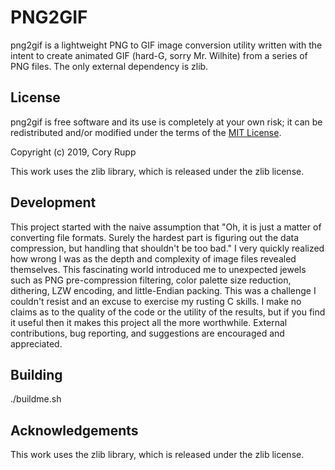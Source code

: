 
# PNG2GIF

png2gif is a lightweight PNG to GIF image conversion utility written with the intent to create animated GIF (hard-G, sorry Mr. Wilhite) from a series of PNG files. The only external dependency is zlib.

## License

png2gif is free software and its use is completely at your own risk;
it can be redistributed and/or modified under the terms of the [MIT License](http://www.opensource.org/licenses/MIT).

Copyright (c) 2019, Cory Rupp

This work uses the zlib library, which is released under the zlib license.

## Development

This project started with the naive assumption that "Oh, it is just a matter of converting file formats. Surely the hardest part is figuring out the data compression, but handling that shouldn't be too bad." I very quickly realized how wrong I was as the depth and complexity of image files revealed themselves. This fascinating world introduced me to unexpected jewels such as PNG pre-compression filtering, color palette size reduction, dithering, LZW encoding, and little-Endian packing. This was a challenge I couldn't resist and an excuse to exercise my rusting C skills. I make no claims as to the quality of the code or the utility of the results, but if you find it useful then it makes this project all the more worthwhile. External contributions, bug reporting, and suggestions are encouraged and appreciated.

## Building

./buildme.sh

## Acknowledgements

This work uses the zlib library, which is released under the zlib license.
